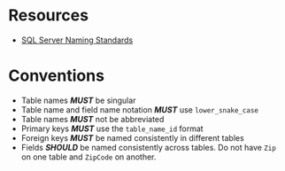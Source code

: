 # Resources

- [SQL Server Naming Standards](https://www.isbe.net/Documents/SQL_server_standards.pdf)

# Conventions

- Table names ***MUST*** be singular
- Table name and field name notation ***MUST*** use `lower_snake_case`
- Table names ***MUST*** not be abbreviated
- Primary keys ***MUST*** use the `table_name_id` format
- Foreign keys ***MUST*** be named consistently in different tables
- Fields ***SHOULD*** be named consistently across tables. Do not have `Zip` on one table and `ZipCode` on another.

